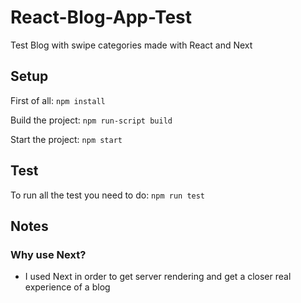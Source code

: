 # React-Blog-App-Test

Test Blog with swipe categories made with React and Next

## Setup

First of all: `npm install`

Build the project: `npm run-script build`

Start the project: `npm start`

## Test

To run all the test you need to do: `npm run test`

## Notes

### Why use Next?

- I used Next in order to get server rendering and get a closer real experience of a blog
